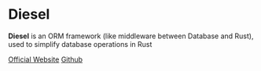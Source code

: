 # Diesel

**Diesel** is an ORM framework (like middleware between Database and Rust),
used to simplify database operations in Rust

[Official Website](https://diesel.rs/)
[Github](https://github.com/diesel-rs/diesel)

